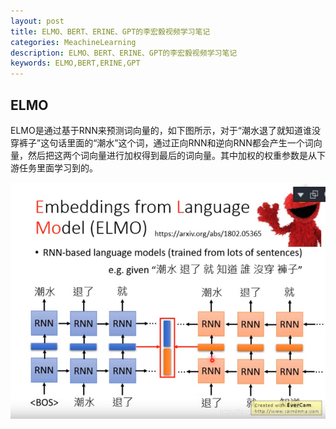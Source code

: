 ```yaml
---
layout: post
title: ELMO、BERT、ERINE、GPT的李宏毅视频学习笔记
categories: MeachineLearning
description: ELMO、BERT、ERINE、GPT的李宏毅视频学习笔记
keywords: ELMO,BERT,ERINE,GPT
---
```


## ELMO

ELMO是通过基于RNN来预测词向量的，如下图所示，对于“潮水退了就知道谁没穿裤子”这句话里面的“潮水”这个词，通过正向RNN和逆向RNN都会产生一个词向量，然后把这两个词向量进行加权得到最后的词向量。其中加权的权重参数是从下游任务里面学习到的。

![image](https://github.com/EchizenMike/echizenmike.github.io/blob/master/images/ml/ELMO_01.png)